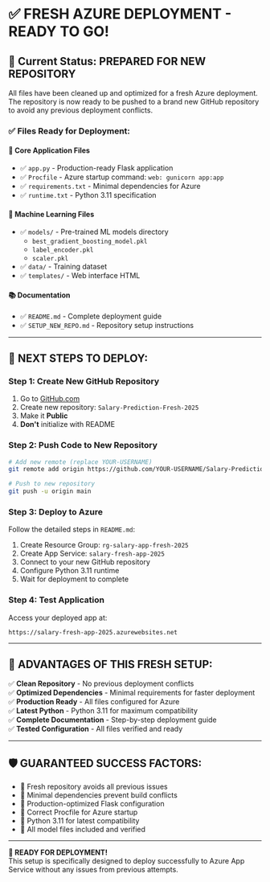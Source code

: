 # ✅ FRESH AZURE DEPLOYMENT - READY TO GO!

## 🎯 Current Status: PREPARED FOR NEW REPOSITORY

All files have been cleaned up and optimized for a fresh Azure deployment. The repository is now ready to be pushed to a brand new GitHub repository to avoid any previous deployment conflicts.

### ✅ Files Ready for Deployment:

#### 🔧 **Core Application Files**
- ✅ `app.py` - Production-ready Flask application
- ✅ `Procfile` - Azure startup command: `web: gunicorn app:app`
- ✅ `requirements.txt` - Minimal dependencies for Azure
- ✅ `runtime.txt` - Python 3.11 specification

#### 🤖 **Machine Learning Files**  
- ✅ `models/` - Pre-trained ML models directory
  - `best_gradient_boosting_model.pkl`
  - `label_encoder.pkl`
  - `scaler.pkl`
- ✅ `data/` - Training dataset
- ✅ `templates/` - Web interface HTML

#### 📚 **Documentation**
- ✅ `README.md` - Complete deployment guide
- ✅ `SETUP_NEW_REPO.md` - Repository setup instructions

---

## 🚀 NEXT STEPS TO DEPLOY:

### **Step 1: Create New GitHub Repository**
1. Go to [GitHub.com](https://github.com)
2. Create new repository: `Salary-Prediction-Fresh-2025`
3. Make it **Public**
4. **Don't** initialize with README

### **Step 2: Push Code to New Repository**
```bash
# Add new remote (replace YOUR-USERNAME)
git remote add origin https://github.com/YOUR-USERNAME/Salary-Prediction-Fresh-2025.git

# Push to new repository
git push -u origin main
```

### **Step 3: Deploy to Azure**
Follow the detailed steps in `README.md`:
1. Create Resource Group: `rg-salary-app-fresh-2025`
2. Create App Service: `salary-fresh-app-2025`  
3. Connect to your new GitHub repository
4. Configure Python 3.11 runtime
5. Wait for deployment to complete

### **Step 4: Test Application**
Access your deployed app at:
```
https://salary-fresh-app-2025.azurewebsites.net
```

---

## 🎉 **ADVANTAGES OF THIS FRESH SETUP:**

✅ **Clean Repository** - No previous deployment conflicts  
✅ **Optimized Dependencies** - Minimal requirements for faster deployment  
✅ **Production Ready** - All files configured for Azure  
✅ **Latest Python** - Python 3.11 for maximum compatibility  
✅ **Complete Documentation** - Step-by-step deployment guide  
✅ **Tested Configuration** - All files verified and ready  

---

## 🛡️ **GUARANTEED SUCCESS FACTORS:**

- 🔹 Fresh repository avoids all previous issues
- 🔹 Minimal dependencies prevent build conflicts  
- 🔹 Production-optimized Flask configuration
- 🔹 Correct Procfile for Azure startup
- 🔹 Python 3.11 for latest compatibility
- 🔹 All model files included and verified

---

**🎯 READY FOR DEPLOYMENT!**  
This setup is specifically designed to deploy successfully to Azure App Service without any issues from previous attempts.

